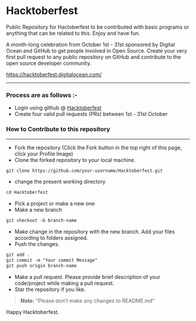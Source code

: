 # Hacktoberfest

Public Repository for Hactoberfest to be contributed with basic programs or anything that can be related to this. Enjoy and have fun. 

<p>A month-long celebration from October 1st - 31st sponsored by Digital Ocean and GitHub to get people involved in Open Source. Create your very first pull request to any public repository on GitHub and contribute to the open source developer community.

https://hacktoberfest.digitalocean.com/</p>

-----

### Process are as follows :- 
* Login using github @ [Hacktoberfest](https://hacktoberfest.digitalocean.com/)
* Create four valid pull requests (PRs) between 1st - 31st October
   
### How to Contribute to this repository
----

* Fork the repository (Click the Fork button in the top right of this page, click your Profile Image)
* Clone the forked repository to your local machine.
```markdown
git clone https://github.com/your-username/Hacktoberfest.git
```
* change the present working directory
```markdown
cd Hacktoberfest
```
* Pick a project or make a new one
* Make a new branch
```markdown
git checkout -b branch-name
```
* Make change in the repository with the new branch. Add your files according to folders assigned.
* Push the changes.
```markdown
git add .
git commit -m "Your commit Message"
git push origin branch-name
```
* Make a pull request. Please provide brief description of your code/project while making a pull request.
* Star the repository if you like.

> **Note:** "Please don't make any changes to README.md"
   
Happy Hacktoberfest.
